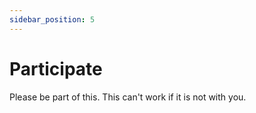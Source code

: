 ```yaml
---
sidebar_position: 5
---
```


# Participate

Please be part of this. This can't work if it is not with you.
